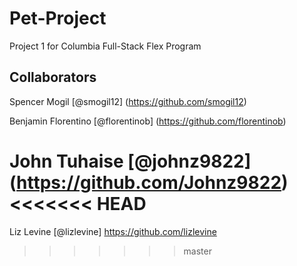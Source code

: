 # Pet-Project

Project 1 for Columbia Full-Stack Flex Program
 
 ## Collaborators

Spencer Mogil [@smogil12] (https://github.com/smogil12)
 
Benjamin Florentino [@florentinob] (https://github.com/florentinob)

John Tuhaise [@johnz9822] (https://github.com/Johnz9822)
<<<<<<< HEAD
=======

Liz Levine [@lizlevine] https://github.com/lizlevine
>>>>>>> master
